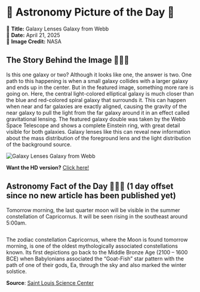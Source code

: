# 🌌 Astronomy Picture of the Day 🌌
🔭 **Title:** Galaxy Lenses Galaxy from Webb  
📅 **Date:** April 21, 2025  
📸 **Image Credit:** NASA  

## The Story Behind the Image 🧑‍🚀🔭
Is this one galaxy or two? Although it looks like one, the answer is two. One path to this happening is when a small galaxy collides with a larger galaxy and ends up in the center. But in the featured image, something more rare is going on. Here, the central light-colored elliptical galaxy is much closer than the blue and red-colored spiral galaxy that surrounds it. This can happen when near and far galaxies are exactly aligned, causing the gravity of the near galaxy to pull the light from the far galaxy around it in an effect called gravitational lensing. The featured galaxy double was taken by the Webb Space Telescope and shows a complete Einstein ring, with great detail visible for both galaxies.  Galaxy lenses like this can reveal new information about the mass distribution of the foreground lens and the light distribution of the background source.

![Galaxy Lenses Galaxy from Webb](https://apod.nasa.gov/apod/image/2504/GalaxiesLens_Webb_960.jpg)

**Want the HD version?** [Click here!](https://apod.nasa.gov/apod/image/2504/GalaxiesLens_Webb_1146.jpg)

## Astronomy Fact of the Day 👩‍🚀🚀 (1 day offset since no new article has been published yet)
<p>Tomorrow morning, the last quarter moon will be visible in the summer constellation of Capricornus. It will be seen rising in the southeast around 5:00am.</p>
<p><img src="https://www.slsc.org/wp-content/uploads/2025/04/apr-20.jpg" alt=""/></p>
<p>The zodiac constellation Capricornus, where the Moon is found tomorrow morning, is one of the oldest mythologically associated constellations known. Its first depictions go back to the Middle Bronze Age (2100 – 1600 BCE) when Babylonians associated the “Goat-Fish” star pattern with the path of one of their gods, Ea, through the sky and also marked the winter solstice.</p>

**Source**: [Saint Louis Science Center](https://www.slsc.org/astronomy-fact-of-the-day-april-20-2025/)

